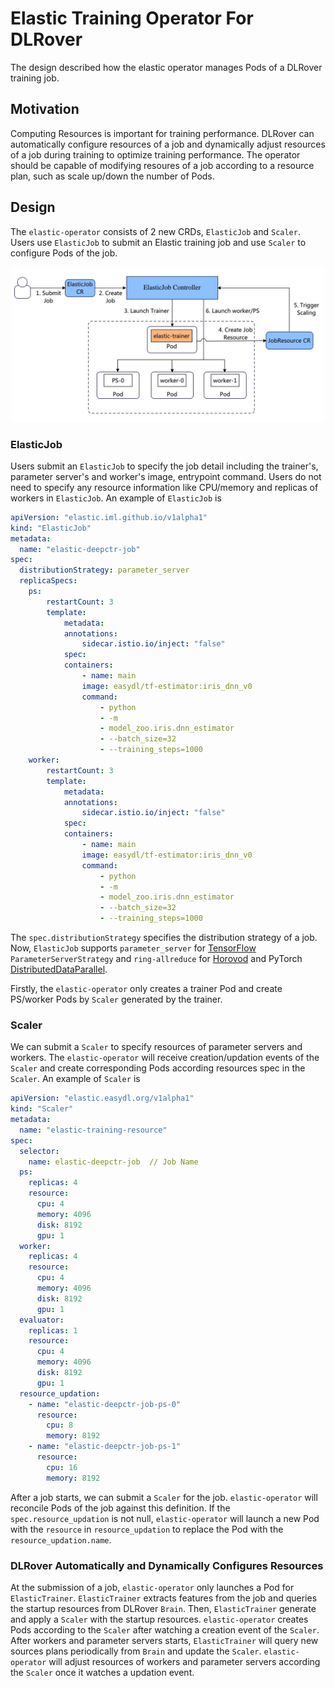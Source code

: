 # Elastic Training Operator For DLRover

The design described how the elastic operator manages Pods of a DLRover
training job.

## Motivation

Computing Resources is important for training performance. DLRover can
automatically configure resources of a job and dynamically adjust
resources of a job during training to optimize training performance.
The operator should be capable of modifying resoures of a job according
to a resource plan, such as scale up/down the number of Pods.

## Design

The `elastic-operator` consists of 2 new CRDs, `ElasticJob` and `Scaler`.
Users use `ElasticJob` to submit an Elastic training job and use `Scaler`
to configure Pods of the job.

<div align="center">
<img src="../figures/elastic-operator.jpg" alt="Editor" width="500">
</div>

### ElasticJob

Users submit an `ElasticJob` to specify the job detail including the trainer's,
parameter server's and worker's image, entrypoint command. Users do not need to
specify any resource information like CPU/memory and replicas of workers
in `ElasticJob`.  An example of `ElasticJob` is

```yaml
apiVersion: "elastic.iml.github.io/v1alpha1"
kind: "ElasticJob"
metadata:
  name: "elastic-deepctr-job"
spec:
  distributionStrategy: parameter_server
  replicaSpecs:
    ps:
        restartCount: 3
        template:
            metadata:
            annotations:
                sidecar.istio.io/inject: "false"
            spec:
            containers:
                - name: main
                image: easydl/tf-estimator:iris_dnn_v0
                command:
                    - python
                    - -m
                    - model_zoo.iris.dnn_estimator
                    - --batch_size=32
                    - --training_steps=1000
    worker:
        restartCount: 3
        template:
            metadata:
            annotations:
                sidecar.istio.io/inject: "false"
            spec:
            containers:
                - name: main
                image: easydl/tf-estimator:iris_dnn_v0
                command:
                    - python
                    - -m
                    - model_zoo.iris.dnn_estimator
                    - --batch_size=32
                    - --training_steps=1000
```

The `spec.distributionStrategy` specifies the distribution strategy of
a job. Now, `ElasticJob` supports `parameter_server` for [TensorFlow](https://www.tensorflow.org/tutorials/distribute/parameter_server_training)
`ParameterServerStrategy` and `ring-allreduce` for [Horovod](https://horovod.readthedocs.io/en/stable/)
and PyTorch [DistributedDataParallel](DistributedDataParallel).

Firstly, the `elastic-operator` only creates a trainer Pod
and create PS/worker Pods by `Scaler` generated by the trainer.

### Scaler

We can submit a `Scaler` to specify resources of parameter servers and
workers. The `elastic-operator` will receive creation/updation events of
the `Scaler` and create corresponding Pods according resources spec in
the `Scaler`. An example of `Scaler` is

```yaml
apiVersion: "elastic.easydl.org/v1alpha1"
kind: "Scaler"
metadata:
  name: "elastic-training-resource"
spec:
  selector:
    name: elastic-deepctr-job  // Job Name
  ps:
    replicas: 4
    resource:
      cpu: 4
      memory: 4096
      disk: 8192
      gpu: 1
  worker:
    replicas: 4
    resource:
      cpu: 4
      memory: 4096
      disk: 8192
      gpu: 1
  evaluator:
    replicas: 1
    resource:
      cpu: 4
      memory: 4096
      disk: 8192
      gpu: 1
  resource_updation:
    - name: "elastic-deepctr-job-ps-0"
      resource:
        cpu: 8
        memory: 8192
    - name: "elastic-deepctr-job-ps-1"
      resource:
        cpu: 16
        memory: 8192
```

After a job starts, we can submit a `Scaler` for the job.
`elastic-operator` will reconcile Pods of the job against this definition.
If the `spec.resource_updation` is not null, `elastic-operator` will
launch a new Pod with the `resource` in `resource_updation` to replace
the Pod with the `resource_updation.name`.

### DLRover Automatically and Dynamically Configures Resources

At the submission of a job, `elastic-operator` only launches a Pod for
`ElasticTrainer`. `ElasticTrainer` extracts features from the job and queries
the startup resources from DLRover `Brain`. Then, `ElasticTrainer` generate and
apply a `Scaler` with the startup resources. `elastic-operator` creates
Pods according to the `Scaler` after watching a creation event of
the `Scaler`. After workers and parameter servers starts, `ElasticTrainer`
will query new sources plans periodically from `Brain` and update the
`Scaler`. `elastic-operator` will adjust resources of workers and
parameter servers according the `Scaler` once it watches a
updation event.
